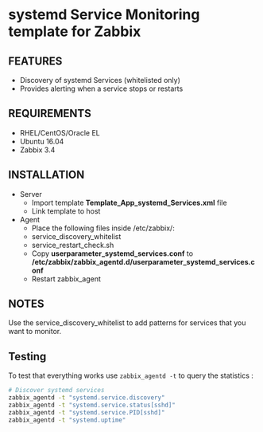 systemd Service Monitoring template for Zabbix
===========================================


FEATURES
--------
* Discovery of systemd Services (whitelisted only)
* Provides alerting when a service stops or restarts

REQUIREMENTS
------------
* RHEL/CentOS/Oracle EL
* Ubuntu 16.04
* Zabbix 3.4

INSTALLATION
------------
* Server
  * Import template __Template_App_systemd_Services.xml__ file
  * Link template to host
* Agent
  * Place the following files inside /etc/zabbix/:
  * service_discovery_whitelist
  * service_restart_check.sh
  * Copy __userparameter_systemd_services.conf__ to __/etc/zabbix/zabbix\_agentd.d/userparameter\_systemd\_services.conf__
  * Restart zabbix_agent

NOTES
------------

Use the service_discovery_whitelist to add patterns for services that you want to monitor.

Testing
-------
To test that everything works use `zabbix_agentd -t` to query the statistics :

```bash
# Discover systemd services
zabbix_agentd -t "systemd.service.discovery"
zabbix_agentd -t "systemd.service.status[sshd]"
zabbix_agentd -t "systemd.service.PID[sshd]"
zabbix_agentd -t "systemd.uptime"
```
